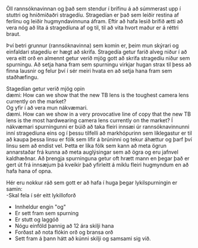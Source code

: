 Öll rannsóknavinnan og það sem stendur í brífinu á að súmmerast upp í stuttri og hniðmiðaðri stragedíu. Stragedían er það sem leiðir restina af ferlinu og leiðir hugmyndavinnuna áfram. Eftir að hafa lesið brífið ætti að vera nóg að líta á stragedíuna af og til, til að vita hvort maður er á réttri braut.

Því betri grunnur (rannsóknavinna) sem komin er, þeim mun skýrari og einfaldari stagedíu er hægt að skrifa. Stragedía getur farið alveg niður í að vera eitt orð en almennt getur verið mjög gott að skrifa stragedíu niður sem spurningu. Að setja hana fram sem spurningu virkjar hugan strax til þess að finna lausnir og felur því í sér meiri hvata en að setja hana fram sem staðhæfingu.

Stagedían getur verið mjög opin<br>
dæmi: How can we show that the new TB lens is the toughest camera lens currently on the market?<br>
Og yfir í að vera mun nákvæmari.<br>
dæmi. How can we show in a very provocative line of copy that the new TB lens is the most hardwearing camera lens currently on the market?
Í nákvæmari spurningunni er búið að taka fleiri innsæi úr rannsóknavinnunni inní stragedíuna eins og í þessu tilfelli að markhópurinn sem líklegastur er til að kaupa þessa linsu er fólk sem lifir á brúninni og tekur áhættur og þarf því linsu sem að endist vel. Þetta er líka fólk sem kann að meta ögrun annarstaðar frá kunna að meta auglýsingar sem að ögra og eru jafnvel kaldhæðnar. Að þrengja spurninguna getur oft hrætt mann en þegar það er gert út frá innsæjum þá kveikir það yfirleitt á miklu fleiri hugmyndum en að hafa hana of opna.

Hér eru nokkur ráð sem gott er að hafa í huga þegar lykilspurningin er samin:<br>
-Skal fela í sér eitt lykilloforð

* Innheldur engin "og"
* Er sett fram sem spurning
* Er stutt og laggóð
* Nógu einföld þannig að 12 ára skilji hana
* Forðast að nota flókin orð og bransa orð
* Sett fram á þann hátt að kúnni skilji og samsami sig við.
